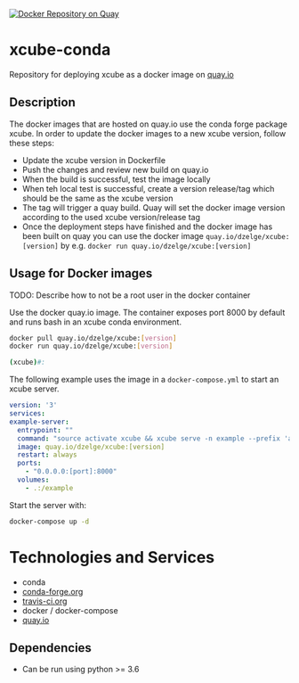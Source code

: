 [![Docker Repository on Quay](https://quay.io/repository/dzelge/xcube/status "Docker Repository on Quay")](https://quay.io/repository/dzelge/xcube)

# xcube-conda
Repository for deploying xcube as a docker image on [quay.io](https://https://quay.io/repository/dzelge/xcube)

## Description

The docker images that are hosted on quay.io use the conda forge package xcube.
In order to update the docker images to a new xcube version, follow these steps:

- Update the xcube version in Dockerfile
- Push the changes and review new build on quay.io
- When the build is successful, test the image locally
- When teh local test is successful, create a version release/tag which should be the same as the xcube version
- The tag will trigger a quay build. Quay will set the docker image version according to the used
  xcube version/release tag
- Once the deployment steps have finished and the docker image has been built on quay
  you can use the docker image ```quay.io/dzelge/xcube:[version]``` by e.g.
  ```docker run quay.io/dzelge/xcube:[version]```


## Usage for Docker images

TODO: Describe how to not be a root user in the docker container

Use the docker quay.io image. The container exposes port 8000 by default and runs
bash in an xcube conda environment. 

```bash
docker pull quay.io/dzelge/xcube:[version]
docker run quay.io/dzelge/xcube:[version]

(xcube)#:
```

The following example uses the image in a ```docker-compose.yml``` to start
an xcube server. 

```yaml
version: '3'
services:
example-server:
  entrypoint: ""
  command: "source activate xcube && xcube serve -n example --prefix 'api/v1.dev' -p 8000 -v -u 30 -c /example/server-config.yml --traceperf"
  image: quay.io/dzelge/xcube:[version]
  restart: always
  ports:
    - "0.0.0.0:[port]:8000"
  volumes:
    - .:/example
```

Start the server with:

```bash
docker-compose up -d
```

# Technologies and Services

- conda
- [conda-forge.org](https://conda-forge.org/)
- [travis-ci.org](https://travis-ci.com/dcs4cop/xcube-conda) 
- docker / docker-compose
- [quay.io](https://quay.io/repository/dzelge/xcube)

## Dependencies

- Can be run using python >= 3.6




